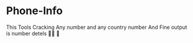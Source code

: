 # Phone-Info
This Tools Cracking Any number and any country number And Fine output is number detels 👑🌿 🍄 
